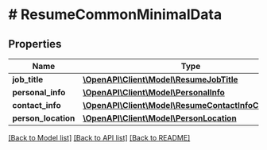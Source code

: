 # # ResumeCommonMinimalData

## Properties

Name | Type | Description | Notes
------------ | ------------- | ------------- | -------------
**job_title** | [**\OpenAPI\Client\Model\ResumeJobTitle**](ResumeJobTitle.md) |  | [optional]
**personal_info** | [**\OpenAPI\Client\Model\PersonalInfo**](PersonalInfo.md) |  | [optional]
**contact_info** | [**\OpenAPI\Client\Model\ResumeContactInfoContactInfo**](ResumeContactInfoContactInfo.md) |  | [optional]
**person_location** | [**\OpenAPI\Client\Model\PersonLocation**](PersonLocation.md) |  | [optional]

[[Back to Model list]](../../README.md#models) [[Back to API list]](../../README.md#endpoints) [[Back to README]](../../README.md)
